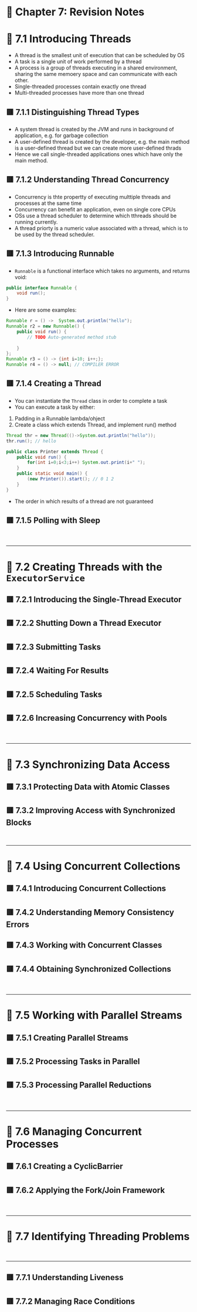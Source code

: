 <link href="../../styles.css" rel="stylesheet"></link>

# 📝 Chapter 7: Revision Notes

# 🧠 7.1 Introducing Threads
* A thread is the smallest unit of execution that can be scheduled by OS
* A task is a single unit of work performed by a thread
* A process is a group of threads executing in a shared environment, sharing the same memoery space and can communicate with each other.
* Single-threaded processes contain exactly one thread
* Multi-threaded processes have more than one thread

## 🟥 7.1.1 Distinguishing Thread Types
* A system thread is created by the JVM and runs in background of application, e.g. for garbage collection
* A user-defined thread is created by the developer, e.g. the main method is a user-defined thread but we can create more user-defined thrads
* Hence we call single-threaded applications ones which have only the main method.

## 🟥 7.1.2 Understanding Thread Concurrency
* Concurrency is thte propertty of executing multtiple threads and processes at the same time
* Concurrency can benefit an application, even on single core CPUs
* OSs use a thread scheduler to determine which tthreads should be running currently.
* A thread priorty is a numeric value associated with a thread, which is to be used by the thread scheduler.

## 🟥 7.1.3 Introducing Runnable
* `Runnable` is a functional interface which takes no arguments, and returns void:
```java
public interface Runnable {
    void run();
}
```
* Here are some examples:
```java
Runnable r = () ->  System.out.println("hello");
Runnable r2 = new Runnable() {
    public void run() {
        // TODO Auto-generated method stub
        
    }
};
Runnable r3 = () -> {int i=10; i++;};
Runnable r4 = () -> null; // COMPILER ERROR
```


## 🟥 7.1.4 Creating a Thread
* You can instantiate the `Thread` class in order to complete a task
* You can execute a task by either:
1) Padding in a Runnable lambda/ohject
2) Create a class which extends Thread, and implement run() method

```java
Thread thr = new Thread(()->System.out.println("hello"));
thr.run(); // hello
```

```java
public class Printer extends Thread {
    public void run() {
        for(int i=0;i<3;i++) System.out.print(i+" ");
    }
    public static void main() {
        (new Printer()).start(); // 0 1 2
    }
}
```

* The order in which results of a thread are not guaranteed

## 🟥 7.1.5 Polling with Sleep



<br><hr>

# 🧠 7.2 Creating Threads with the `ExecutorService`

## 🟥 7.2.1 Introducing the Single-Thread Executor

## 🟥 7.2.2 Shutting Down a Thread Executor

## 🟥 7.2.3 Submitting Tasks

## 🟥 7.2.4 Waiting For Results

## 🟥 7.2.5 Scheduling Tasks

## 🟥 7.2.6 Increasing Concurrency with Pools



<br><hr>

# 🧠 7.3 Synchronizing Data Access

## 🟥 7.3.1 Protecting Data with Atomic Classes

## 🟥 7.3.2 Improving Access with Synchronized Blocks



<br><hr>

# 🧠 7.4 Using Concurrent Collections

## 🟥 7.4.1 Introducing Concurrent Collections

## 🟥 7.4.2 Understanding Memory Consistency Errors

## 🟥 7.4.3 Working with Concurrent Classes

## 🟥 7.4.4 Obtaining Synchronized Collections



<br><hr>

# 🧠 7.5 Working with Parallel Streams

## 🟥 7.5.1 Creating Parallel Streams

## 🟥 7.5.2 Processing Tasks in Parallel

## 🟥 7.5.3 Processing Parallel Reductions



<br><hr>

# 🧠 7.6 Managing Concurrent Processes

## 🟥 7.6.1 Creating a CyclicBarrier

## 🟥 7.6.2 Applying the Fork/Join Framework




<br><hr>

# 🧠 7.7 Identifying Threading Problems

<br><hr>

## 🟥 7.7.1 Understanding Liveness

## 🟥 7.7.2 Managing Race Conditions
